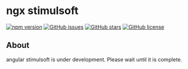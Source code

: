 # ngx stimulsoft
[![npm version](https://badge.fury.io/js/ngx-stimulsoft.svg)](http://badge.fury.io/js/ngx-stimulsoft)
[![GitHub issues](https://img.shields.io/github/issues/mehrabisajad/ngx-stimulsoft.svg)](https://github.com/mehrabisajad/ngx-stimulsoft/issues)
[![GitHub stars](https://img.shields.io/github/stars/mehrabisajad/ngx-stimulsoft.svg)](https://github.com/mehrabisajad/ngx-stimulsoft/stargazers)
[![GitHub license](https://img.shields.io/badge/license-MIT-blue.svg)](https://raw.githubusercontent.com/mehrabisajad/ngx-stimulsoft/master/LICENSE)

## About

angular stimulsoft is under development. Please wait until it is complete.

